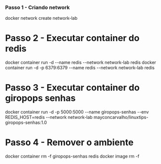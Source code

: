 ### Passo 1 - Criando network
docker network create network-lab

# Passo 2 - Executar container do redis
docker container run -d --name redis --network network-lab redis
docker container run -d -p 6379:6379 --name redis --network network-lab redis


# Passo 3 - Executar container do giropops senhas

docker container run -d -p 5000:5000 --name giropops-senhas --env REDIS_HOST=redis --network network-lab mayconcarvalho/linuxtips-giropops-senhas:1.0

# Passo 4 - Remover o ambiente
docker container rm -f giropops-senhas redis
docker image rm -f <IMAGE ID REDIS> <IMAGE ID GIROPOPS-SENHA>